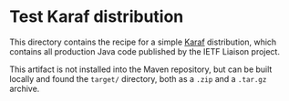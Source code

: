 # Test Karaf distribution

This directory contains the recipe for a simple [Karaf](https://karaf.apache.org/) distribution, which contains all
production Java code published by the IETF Liaison project.

This artifact is not installed into the Maven repository, but can be built locally and found the `target/` directory,
both as a `.zip` and a `.tar.gz` archive.
